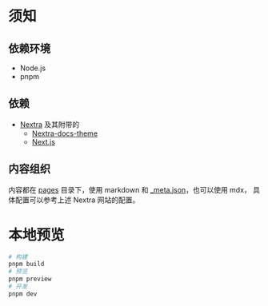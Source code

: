 # 须知

## 依赖环境

- Node.js
- pnpm

## 依赖

- [Nextra](https://nextra.site/) 及其附带的
    - [Nextra-docs-theme](https://nextra.site/docs/docs-theme/start)
    - [Next.js](https://nextjs.org)

## 内容组织

内容都在 [pages](./pages) 目录下，使用 markdown 和 [\_meta.json](./pages/_meta.json)，也可以使用 mdx，
具体配置可以参考上述 Nextra 网站的配置。

# 本地预览

```bash
# 构建
pnpm build
# 预览
pnpm preview
# 开发
pnpm dev
```
